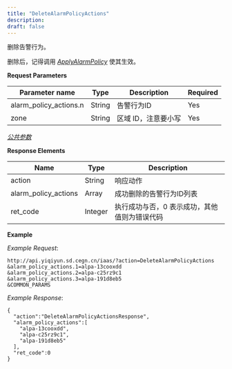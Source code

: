 ```yaml
---
title: "DeleteAlarmPolicyActions"
description: 
draft: false
---
```


删除告警行为。

删除后，记得调用 [_ApplyAlarmPolicy_](../apply_alarm_policy/) 使其生效。

**Request Parameters**

| Parameter name | Type | Description | Required |
| --- | --- | --- | --- |
| alarm_policy_actions.n | String | 告警行为ID | Yes |
| zone | String | 区域 ID，注意要小写 | Yes |

[_公共参数_](../../../parameters/)

**Response Elements**

| Name | Type | Description |
| --- | --- | --- |
| action | String | 响应动作 |
| alarm_policy_actions | Array | 成功删除的告警行为ID列表 |
| ret_code | Integer | 执行成功与否，0 表示成功，其他值则为错误代码 |

**Example**

_Example Request_:

```
http://api.yiqiyun.sd.cegn.cn/iaas/?action=DeleteAlarmPolicyActions
&alarm_policy_actions.1=alpa-13cooxdd
&alarm_policy_actions.2=alpa-c25rz9c1
&alarm_policy_actions.3=alpa-191d8eb5
&COMMON_PARAMS
```

_Example Response_:

```
{
  "action":"DeleteAlarmPolicyActionsResponse",
  "alarm_policy_actions":[
    "alpa-13cooxdd",
    "alpa-c25rz9c1",
    "alpa-191d8eb5"
  ],
  "ret_code":0
}
```

